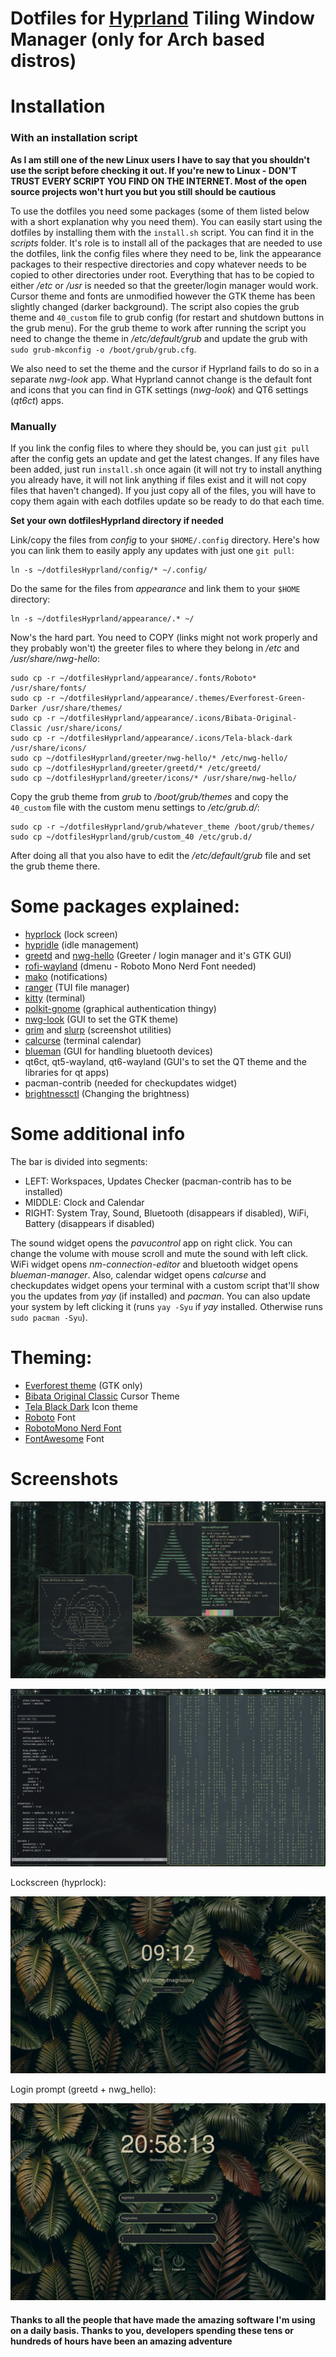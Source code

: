 # Dotfiles for [Hyprland](https://github.com/hyprwm/Hyprland) Tiling Window Manager (only for Arch based distros)

# Installation

### With an installation script

__As I am still one of the new Linux users I have to say that you shouldn't use the script before checking it out. If you're new to Linux - DON'T TRUST EVERY SCRIPT YOU FIND ON THE INTERNET. Most of the open source projects won't hurt you but you still should be cautious__

To use the dotfiles you need some packages (some of them listed below with a short explanation why you need them). You can easily start using the dotfiles by installing them with the `install.sh` script. You can find it in the _scripts_ folder. It's role is to install all of the packages that are needed to use the dotfiles, link the config files where they need to be, link the appearance packages to their respective directories and copy whatever needs to be copied to other directories under root. Everything that has to be copied to either _/etc_ or _/usr_ is needed so that the greeter/login manager would work. Cursor theme and fonts are unmodified however the GTK theme has been slightly changed (darker background). The script also copies the grub theme and `40_custom` file to grub config (for restart and shutdown buttons in the grub menu). For the grub theme to work after running the script you need to change the theme in _/etc/default/grub_ and update the grub with `sudo grub-mkconfig -o /boot/grub/grub.cfg`.

We also need to set the theme and the cursor if Hyprland fails to do so in a separate _nwg-look_ app. What Hyprland cannot change is the default font and icons that you can find in GTK settings (_nwg-look_) and QT6 settings (_qt6ct_) apps.

### Manually
If you link the config files to where they should be, you can just `git pull` after the config gets an update and get the latest changes. If any files have been added, just run `install.sh` once again (it will not try to install anything you already have, it will not link anything if files exist and it will not copy files that haven't changed). If you just copy all of the files, you will have to copy them again with each dotfiles update so be ready to do that each time.

__Set your own dotfilesHyprland directory if needed__

Link/copy the files from _config_ to your `$HOME/.config` directory. Here's how you can link them to easily apply any updates with just one `git pull`:

```
ln -s ~/dotfilesHyprland/config/* ~/.config/
```

Do the same for the files from _appearance_ and link them to your `$HOME` directory:

```
ln -s ~/dotfilesHyprland/appearance/.* ~/
```

Now's the hard part. You need to COPY (links might not work properly and they probably won't) the greeter files to where they belong in _/etc_ and _/usr/share/nwg-hello_:

```
sudo cp -r ~/dotfilesHyprland/appearance/.fonts/Roboto* /usr/share/fonts/
sudo cp -r ~/dotfilesHyprland/appearance/.themes/Everforest-Green-Darker /usr/share/themes/
sudo cp -r ~/dotfilesHyprland/appearance/.icons/Bibata-Original-Classic /usr/share/icons/
sudo cp -r ~/dotfilesHyprland/appearance/.icons/Tela-black-dark /usr/share/icons/
sudo cp ~/dotfilesHyprland/greeter/nwg-hello/* /etc/nwg-hello/
sudo cp ~/dotfilesHyprland/greeter/greetd/* /etc/greetd/
sudo cp ~/dotfilesHyprland/greeter/icons/* /usr/share/nwg-hello/
```

Copy the grub theme from _grub_ to _/boot/grub/themes_ and copy the `40_custom` file with the custom menu settings to _/etc/grub.d/_:

```
sudo cp -r ~/dotfilesHyprland/grub/whatever_theme /boot/grub/themes/
sudo cp ~/dotfilesHyprland/grub/custom_40 /etc/grub.d/
```

After doing all that you also have to edit the _/etc/default/grub_ file and set the grub theme there.


# Some packages explained:
 - [hyprlock](https://github.com/hyprwm/hyprlock) (lock screen)
 - [hypridle](https://github.com/hyprwm/hypridle) (idle management)
 - [greetd](https://github.com/kennylevinsen/greetd) and [nwg-hello](https://github.com/nwg-piotr/nwg-hello) (Greeter / login manager and it's GTK GUI)
 - [rofi-wayland](https://github.com/lbonn/rofi) (dmenu - Roboto Mono Nerd Font needed)
 - [mako](https://github.com/sqlalchemy/mako) (notifications)
 - [ranger](https://github.com/ranger/ranger) (TUI file manager)
 - [kitty](https://github.com/kovidgoyal/kitty) (terminal)
 - [polkit-gnome](https://gitlab.gnome.org/Archive/policykit-gnome) (graphical authentication thingy)
 - [nwg-look](https://github.com/nwg-piotr/nwg-look) (GUI to set the GTK theme)
 - [grim](https://github.com/emersion/grim) and [slurp](https://github.com/emersion/slurp) (screenshot utilities)
 - [calcurse](https://github.com/lfos/calcurse) (terminal calendar)
 - [blueman](https://github.com/blueman-project/blueman) (GUI for handling bluetooth devices)
 - qt6ct, qt5-wayland, qt6-wayland (GUI's to set the QT theme and the libraries for qt apps)
 - pacman-contrib (needed for checkupdates widget)
 - [brightnessctl](https://github.com/Hummer12007/brightnessctl) (Changing the brightness)


# Some additional info
The bar is divided into segments:
 - LEFT: Workspaces, Updates Checker (pacman-contrib has to be installed)
 - MIDDLE: Clock and Calendar
 - RIGHT: System Tray, Sound, Bluetooth (disappears if disabled), WiFi, Battery (disappears if disabled)

The sound widget opens the _pavucontrol_ app on right click. You can change the volume with mouse scroll and mute the sound with left click. WiFi widget opens _nm-connection-editor_ and bluetooth widget opens _blueman-manager_. Also, calendar widget opens _calcurse_ and checkupdates widget opens your terminal with a custom script that'll show you the updates from _yay_ (if installed) and _pacman_. You can also update your system by left clicking it (runs `yay -Syu` if _yay_ installed. Otherwise runs `sudo pacman -Syu`).


# Theming:
 - [Everforest theme](https://github.com/sainnhe/everfores) (GTK only)
 - [Bibata Original Classic](https://github.com/ful1e5/Bibata_Cursor) Cursor Theme
 - [Tela Black Dark](https://github.com/vinceliuice/Tela-icon-theme) Icon theme
 - [Roboto](https://github.com/googlefonts/roboto) Font
 - [RobotoMono Nerd Font](https://www.nerdfonts.com/contributors) 
 - [FontAwesome](https://github.com/FortAwesome/Font-Awesome) Font


# Screenshots

![Screenshot](screenshots/notification.png)

![Screenshot](screenshots/secondWorkspace.png)

Lockscreen (hyprlock):

![Screenshot](screenshots/lockscreen.png)

Login prompt (greetd + nwg_hello):

![Screenshot](screenshots/greeter.png)

#### Thanks to all the people that have made the amazing software I'm using on a daily basis. Thanks to you, developers spending these tens or hundreds of hours have been an amazing adventure

